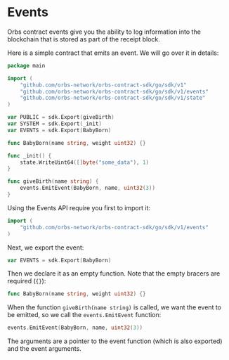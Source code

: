 # Events

Orbs contract events give you the ability to log information into the blockchain that is stored as part of the receipt block.

Here is a simple contract that emits an event. We will go over it in details:

```go
package main

import (
    "github.com/orbs-network/orbs-contract-sdk/go/sdk/v1"
    "github.com/orbs-network/orbs-contract-sdk/go/sdk/v1/events"
    "github.com/orbs-network/orbs-contract-sdk/go/sdk/v1/state"
)

var PUBLIC = sdk.Export(giveBirth)
var SYSTEM = sdk.Export(_init)
var EVENTS = sdk.Export(BabyBorn)

func BabyBorn(name string, weight uint32) {}

func _init() {
    state.WriteUint64([]byte("some_data"), 1)
}

func giveBirth(name string) {
    events.EmitEvent(BabyBorn, name, uint32(3))
}
```

Using the Events API require you first to import it:

```go
import (
    "github.com/orbs-network/orbs-contract-sdk/go/sdk/v1/events"
)
```

Next, we export the event:

```go
var EVENTS = sdk.Export(BabyBorn)
```

Then we declare it as an empty function. Note that the empty bracers are required \(`{}`\):

```go
func BabyBorn(name string, weight uint32) {}
```

When the function `giveBirth(name string)` is called, we want the event to be emitted, so we call the `events.EmitEvent` function:

```go
events.EmitEvent(BabyBorn, name, uint32(3))
```

The arguments are a pointer to the event function \(which is also exported\) and the event arguments.

